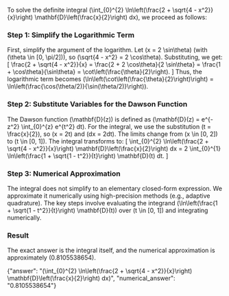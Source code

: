 


To solve the definite integral \(\int_{0}^{2} \ln\left(\frac{2 + \sqrt{4 - x^2}}{x}\right) \mathbf{D}\left(\frac{x}{2}\right) dx\), we proceed as follows:


### Step 1: Simplify the Logarithmic Term
First, simplify the argument of the logarithm. Let \(x = 2 \sin\theta\) (with \(\theta \in [0, \pi/2]\)), so \(\sqrt{4 - x^2} = 2 \cos\theta\). Substituting, we get:
\[
\frac{2 + \sqrt{4 - x^2}}{x} = \frac{2 + 2 \cos\theta}{2 \sin\theta} = \frac{1 + \cos\theta}{\sin\theta} = \cot\left(\frac{\theta}{2}\right).
\]
Thus, the logarithmic term becomes \(\ln\left(\cot\left(\frac{\theta}{2}\right)\right) = \ln\left(\frac{\cos(\theta/2)}{\sin(\theta/2)}\right)\).


### Step 2: Substitute Variables for the Dawson Function
The Dawson function \(\mathbf{D}(z)\) is defined as \(\mathbf{D}(z) = e^{-z^2} \int_{0}^{z} e^{t^2} dt\). For the integral, we use the substitution \(t = \frac{x}{2}\), so \(x = 2t\) and \(dx = 2dt\). The limits change from \(x \in [0, 2]\) to \(t \in [0, 1]\). The integral transforms to:
\[
\int_{0}^{2} \ln\left(\frac{2 + \sqrt{4 - x^2}}{x}\right) \mathbf{D}\left(\frac{x}{2}\right) dx = 2 \int_{0}^{1} \ln\left(\frac{1 + \sqrt{1 - t^2}}{t}\right) \mathbf{D}(t) dt.
\]


### Step 3: Numerical Approximation
The integral does not simplify to an elementary closed-form expression. We approximate it numerically using high-precision methods (e.g., adaptive quadrature). The key steps involve evaluating the integrand \(\ln\left(\frac{1 + \sqrt{1 - t^2}}{t}\right) \mathbf{D}(t)\) over \(t \in [0, 1]\) and integrating numerically.


### Result
The exact answer is the integral itself, and the numerical approximation is approximately \(0.8105538654\).


{"answer": "\(\int_{0}^{2} \ln\left(\frac{2 + \sqrt{4 - x^2}}{x}\right) \mathbf{D}\left(\frac{x}{2}\right) dx\)", "numerical_answer": "0.8105538654"}